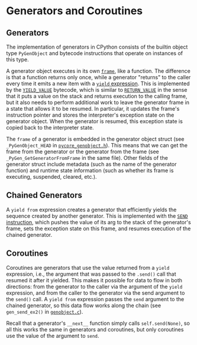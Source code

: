 
Generators and Coroutines
=========================

Generators
----------

The implementation of generators in CPython consists of the builtin object type
`PyGenObject` and bytecode instructions that operate on instances of this type.

A generator object executes in its own [`frame`](frames.md), like a function.
The difference is that a function returns only once, while a generator
"returns" to the caller every time it emits a new item with a
[`yield` expression](https://docs.python.org/dev/reference/expressions.html#yield-expressions).
This is implemented by the
[`YIELD_VALUE`](https://docs.python.org/dev/library/dis.html#opcode-YIELD_VALUE)
bytecode, which is similar to
[`RETURN_VALUE`](https://docs.python.org/dev/library/dis.html#opcode-RETURN_VALUE)
in the sense that it puts a value on the stack and returns execution to the
calling frame, but it also needs to perform additional work to leave the generator
frame in a state that allows it to be resumed.  In particular, it updates the frame's
instruction pointer and stores the interpreter's exception state on the generator
object. When the generator is resumed, this exception state is copied back to the
interpreter state.

The `frame` of a generator is embedded in the generator object struct (see
`_PyGenObject_HEAD` in [`pycore_genobject.h`](../Include/internal/pycore_genobject.h)).
This means that we can get the frame from the generator or the generator
from the frame (see `_PyGen_GetGeneratorFromFrame` in the same file).
Other fields of the generator struct include metadata (such as the name of
the generator function) and runtime state information (such as whether its
frame is executing, suspended, cleared, etc.).

Chained Generators
------------------

A `yield from` expression creates a generator that efficiently yields the
sequence created by another generator. This is implemented with the
[`SEND` instruction](https://docs.python.org/dev/library/dis.html#opcode-SEND),
which pushes the value of its arg to the stack of the generator's frame, sets
the exception state on this frame, and resumes execution of the chained generator. 

Coroutines
----------

Coroutines are generators that use the value returned from a `yield` expression,
i.e., the argument that was passed to the `.send()` call that resumed it after
it yielded. This makes it possible for data to flow in both directions: from
the generator to the caller via the argument of the `yield` expression, and
from the caller to the generator via the send argument to the `send()` call.
A `yield from` expression passes the `send` argument to the chained generator,
so this data flow works along the chain (see `gen_send_ex2()` in
[`genobject.c`](../Objects/genobject.c)).

Recall that a generator's `__next__` function simply calls `self.send(None)`,
so all this works the same in generators and coroutines, but only coroutines
use the value of the argument to `send`.
